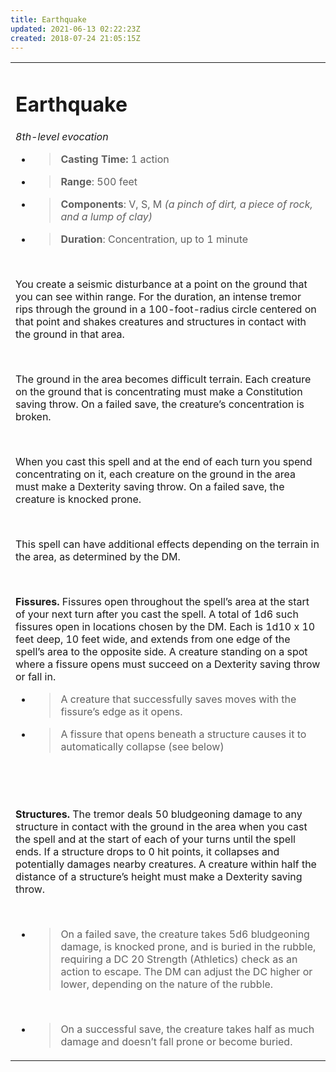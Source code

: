 ```yaml
---
title: Earthquake
updated: 2021-06-13 02:22:23Z
created: 2018-07-24 21:05:15Z
---
```


<table><tbody><tr class="odd"><td><h1 id="earthquake"><strong>Earthquake</strong></h1><p><em>8th-level evocation</em></p><ul><li><blockquote><p><strong>Casting Time:</strong> 1 action</p></blockquote></li><li><blockquote><p><strong>Range</strong>: 500 feet</p></blockquote></li><li><blockquote><p><strong>Components</strong>: V, S, M <em>(a pinch of dirt, a piece of rock, and a lump of clay)</em></p></blockquote></li><li><blockquote><p><strong>Duration</strong>: Concentration, up to 1 minute</p></blockquote></li></ul><p> </p><p>You create a seismic disturbance at a point on the ground that you can see within range. For the duration, an intense tremor rips through the ground in a 100-foot-radius circle centered on that point and shakes creatures and structures in contact with the ground in that area.</p><p> </p><p>The ground in the area becomes difficult terrain. Each creature on the ground that is concentrating must make a Constitution saving throw. On a failed save, the creature’s concentration is broken.</p><p> </p><p>When you cast this spell and at the end of each turn you spend concentrating on it, each creature on the ground in the area must make a Dexterity saving throw. On a failed save, the creature is knocked prone.</p><p> </p><p>This spell can have additional effects depending on the terrain in the area, as determined by the DM.</p><p> </p><p><strong>Fissures.</strong> Fissures open throughout the spell’s area at the start of your next turn after you cast the spell. A total of 1d6 such fissures open in locations chosen by the DM. Each is 1d10 x 10 feet deep, 10 feet wide, and extends from one edge of the spell’s area to the opposite side. A creature standing on a spot where a fissure opens must succeed on a Dexterity saving throw or fall in.</p><ul><li><blockquote><p>A creature that successfully saves moves with the fissure’s edge as it opens.</p></blockquote></li><li><blockquote><p>A fissure that opens beneath a structure causes it to automatically collapse (see below)</p></blockquote></li></ul><p> </p><p> </p><p><strong>Structures.</strong> The tremor deals 50 bludgeoning damage to any structure in contact with the ground in the area when you cast the spell and at the start of each of your turns until the spell ends. If a structure drops to 0 hit points, it collapses and potentially damages nearby creatures. A creature within half the distance of a structure’s height must make a Dexterity saving throw.</p><p> </p><ul><li><blockquote><p>On a failed save, the creature takes 5d6 bludgeoning damage, is knocked prone, and is buried in the rubble, requiring a DC 20 Strength (Athletics) check as an action to escape. The DM can adjust the DC higher or lower, depending on the nature of the rubble.</p></blockquote></li></ul><p> </p><ul><li><blockquote><p>On a successful save, the creature takes half as much damage and doesn’t fall prone or become buried.</p></blockquote></li></ul></td></tr></tbody></table>